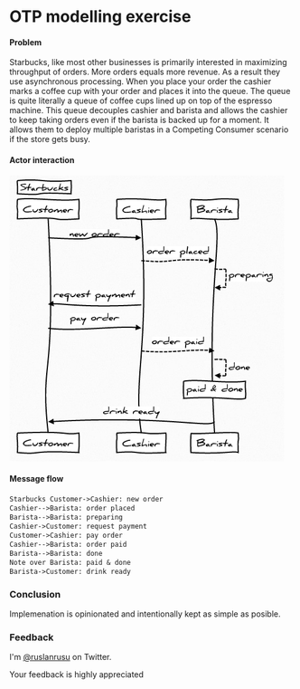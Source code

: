 # OTP modelling exercise

#### Problem

Starbucks, like most other businesses is primarily interested in maximizing throughput of orders. More orders equals more revenue. As a result they use asynchronous processing. When you place your order the cashier marks a coffee cup with your order and places it into the queue. The queue is quite literally a queue of coffee cups lined up on top of the espresso machine. This queue decouples cashier and barista and allows the cashier to keep taking orders even if the barista is backed up for a moment. It allows them to deploy multiple baristas in a Competing Consumer scenario if the store gets busy.

#### Actor interaction 

![diagram](https://github.com/ruslander/starbucks/raw/master/doc/diag.png)

#### Message flow 

	Starbucks Customer->Cashier: new order 
	Cashier-->Barista: order placed 
	Barista-->Barista: preparing 
	Cashier->Customer: request payment 
	Customer->Cashier: pay order 
	Cashier-->Barista: order paid 
	Barista-->Barista: done 
	Note over Barista: paid & done 
	Barista->Customer: drink ready


### Conclusion

Implemenation is opinionated and intentionally kept as simple as posible.

### Feedback

I'm [@ruslanrusu](http://twitter.com/ruslanrusu) on Twitter.

Your feedback is highly appreciated